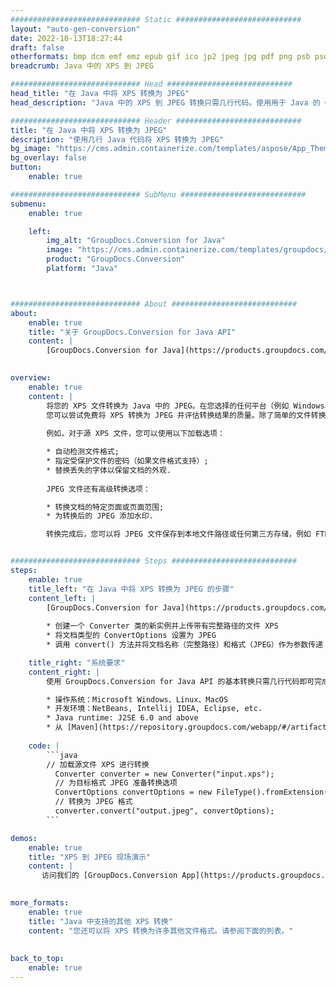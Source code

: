 ```yaml
---
############################# Static ############################
layout: "auto-gen-conversion"
date: 2022-10-13T18:27:44
draft: false
otherformats: bmp dcm emf emz epub gif ico jp2 jpeg jpg pdf png psb psd svg svgz tex tga tif tiff webp wmf wmz xps
breadcrumb: Java 中的 XPS 到 JPEG

############################# Head ############################
head_title: "在 Java 中将 XPS 转换为 JPEG"
head_description: "Java 中的 XPS 到 JPEG 转换只需几行代码。使用用于 Java 的 GroupDocs 文档转换 API 转换 160 多种文件格式"

############################# Header ############################
title: "在 Java 中将 XPS 转换为 JPEG"
description: "使用几行 Java 代码将 XPS 转换为 JPEG"
bg_image: "https://cms.admin.containerize.com/templates/aspose/App_Themes/V3/images/bg/header1.png"
bg_overlay: false
button:
    enable: true

############################# SubMenu ############################
submenu:
    enable: true

    left:
        img_alt: "GroupDocs.Conversion for Java"
        image: "https://cms.admin.containerize.com/templates/groupdocs/images/product-logos/90x90-noborder/groupdocs-conversion-java.png"
        product: "GroupDocs.Conversion"
        platform: "Java"



############################# About ############################
about:
    enable: true
    title: "关于 GroupDocs.Conversion for Java API"
    content: |
        [GroupDocs.Conversion for Java](https://products.groupdocs.com/conversion/java/) 是一种高级文件格式转换 API，用于在 Microsoft Office、OpenDocument、PDF、HTML、电子邮件、CAD 等流行图像和文档格式之间进行转换。只需几行代码即可完成更多工作。本机 API 会自动检测原始文档的格式，并提供许多选项来自定义转换后的文档。除了从文档中提取信息的功能外，它还默认支持将转换结果缓存到本地磁盘。但是，任何类型的缓存存储都可以通过实施适当的接口来支持 - Amazon S3、Dropbox、Google Drive、Windows Azure、Reddis 或任何其他接口。
    

overview:
    enable: true
    content: |
        将您的 XPS 文件转换为 Java 中的 JPEG。在您选择的任何平台（例如 Windows、Linux、macOS）上，只需几行 Java 代码。
        您可以尝试免费将 XPS 转换为 JPEG 并评估转换结果的质量。除了简单的文件转换脚本外，您还可以尝试更复杂的选项来加载 XPS 源文件并存储 JPEG 输出。 
        
        例如，对于源 XPS 文件，您可以使用以下加载选项：

        * 自动检测文件格式;
        * 指定受保护文件的密码（如果文件格式支持）;
        * 替换丢失的字体以保留文档的外观.
        
        JPEG 文件还有高级转换选项：

        * 转换文档的特定页面或页面范围;
        * 为转换后的 JPEG 添加水印.

        转换完成后，您可以将 JPEG 文件保存到本地文件路径或任何第三方存储，例如 FTP、Amazon S3、Google Drive、Dropbox 等。请注意 - 转换 XPS到 JPEG，您不需要安装任何额外的软件，例如 MS Office、Open Office、Adobe Acrobat Reader 等。


############################# Steps ############################
steps:
    enable: true
    title_left: "在 Java 中将 XPS 转换为 JPEG 的步骤"
    content_left: |
        [GroupDocs.Conversion for Java](https://products.groupdocs.com/conversion/java/) 允许开发人员使用几行代码轻松地将 XPS 文件转换为 JPEG。
        
        * 创建一个 Converter 类的新实例并上传带有完整路径的文件 XPS
        * 将文档类型的 ConvertOptions 设置为 JPEG
        * 调用 convert() 方法并将文档名称（完整路径）和格式（JPEG）作为参数传递

    title_right: "系统要求"
    content_right: |
        使用 GroupDocs.Conversion for Java API 的基本转换只需几行代码即可完成。所有主要平台和操作系统都支持我们的 API。在执行以下代码之前，请确保您的系统上安装了以下先决条件。

        * 操作系统：Microsoft Windows、Linux、MacOS
        * 开发环境：NetBeans, Intellij IDEA, Eclipse, etc.
        * Java runtime: J2SE 6.0 and above
        * 从 [Maven](https://repository.groupdocs.com/webapp/#/artifacts/browse/tree/General/repo/com/groupdocs/groupdocs-conversion) 获取最新的 GroupDocs.Conversion for Java
         
    code: |
        ```java    
        // 加载源文件 XPS 进行转换
          Converter converter = new Converter("input.xps");
          // 为目标格式 JPEG 准备转换选项
          ConvertOptions convertOptions = new FileType().fromExtension("jpeg").getConvertOptions();
          // 转换为 JPEG 格式
          converter.convert("output.jpeg", convertOptions);
        ```

demos:
    enable: true
    title: "XPS 到 JPEG 现场演示"
    content: |
       访问我们的 [GroupDocs.Conversion App](https://products.groupdocs.app/conversion/family) 网站并立即尝试 XPS 到 JPEG 转换。免费演示具有以下好处
          

more_formats:
    enable: true
    title: "Java 中支持的其他 XPS 转换"
    content: "您还可以将 XPS 转换为许多其他文件格式。请参阅下面的列表。"
       
       
back_to_top:
    enable: true
---
```

